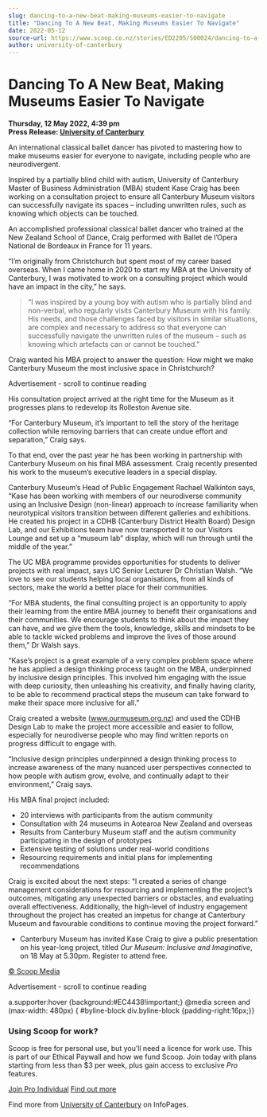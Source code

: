 ```yaml
---
slug: dancing-to-a-new-beat-making-museums-easier-to-navigate
title: "Dancing To A New Beat, Making Museums Easier To Navigate"
date: 2022-05-12
source-url: https://www.scoop.co.nz/stories/ED2205/S00024/dancing-to-a-new-beat-making-museums-easier-to-navigate.htm
author: university-of-canterbury
---
```

Dancing To A New Beat, Making Museums Easier To Navigate
========================================================

**Thursday, 12 May 2022, 4:39 pm**  
**Press Release: [University of Canterbury](https://info.scoop.co.nz/University_of_Canterbury)**

An international classical ballet dancer has pivoted to mastering how to make museums easier for everyone to navigate, including people who are neurodivergent.

Inspired by a partially blind child with autism, University of Canterbury Master of Business Administration (MBA) student Kase Craig has been working on a consultation project to ensure all Canterbury Museum visitors can successfully navigate its spaces – including unwritten rules, such as knowing which objects can be touched.

An accomplished professional classical ballet dancer who trained at the New Zealand School of Dance, Craig performed with Ballet de l’Opera National de Bordeaux in France for 11 years.

“I’m originally from Christchurch but spent most of my career based overseas. When I came home in 2020 to start my MBA at the University of Canterbury, I was motivated to work on a consulting project which would have an impact in the city,” he says.

> “I was inspired by a young boy with autism who is partially blind and non-verbal, who regularly visits Canterbury Museum with his family. His needs, and those challenges faced by visitors in similar situations, are complex and necessary to address so that everyone can successfully navigate the unwritten rules of the museum – such as knowing which artefacts can or cannot be touched.”

Craig wanted his MBA project to answer the question: How might we make Canterbury Museum the most inclusive space in Christchurch?

Advertisement - scroll to continue reading





His consultation project arrived at the right time for the Museum as it progresses plans to redevelop its Rolleston Avenue site.

“For Canterbury Museum, it’s important to tell the story of the heritage collection while removing barriers that can create undue effort and separation,” Craig says.

To that end, over the past year he has been working in partnership with Canterbury Museum on his final MBA assessment. Craig recently presented his work to the museum’s executive leaders in a special display.

Canterbury Museum’s Head of Public Engagement Rachael Walkinton says, “Kase has been working with members of our neurodiverse community using an Inclusive Design (non-linear) approach to increase familiarity when neurotypical visitors transition between different galleries and exhibitions. He created his project in a CDHB (Canterbury District Health Board) Design Lab, and our Exhibitions team have now transported it to our Visitors Lounge and set up a “museum lab” display, which will run through until the middle of the year.”

The UC MBA programme provides opportunities for students to deliver projects with real impact, says UC Senior Lecturer Dr Christian Walsh. “We love to see our students helping local organisations, from all kinds of sectors, make the world a better place for their communities.

“For MBA students, the final consulting project is an opportunity to apply their learning from the entire MBA journey to benefit their organisations and their communities. We encourage students to think about the impact they can have, and we give them the tools, knowledge, skills and mindsets to be able to tackle wicked problems and improve the lives of those around them,” Dr Walsh says. 

“Kase’s project is a great example of a very complex problem space where he has applied a design thinking process taught on the MBA, underpinned by inclusive design principles. This involved him engaging with the issue with deep curiosity, then unleashing his creativity, and finally having clarity, to be able to recommend practical steps the museum can take forward to make their space more inclusive for all.”

Craig created a website (www.ourmuseum.org.nz) and used the CDHB Design Lab to make the project more accessible and easier to follow, especially for neurodiverse people who may find written reports on progress difficult to engage with.

“Inclusive design principles underpinned a design thinking process to increase awareness of the many nuanced user perspectives connected to how people with autism grow, evolve, and continually adapt to their environment,” Craig says.

His MBA final project included:

*   20 interviews with participants from the autism community
*   Consultation with 24 museums in Aotearoa New Zealand and overseas
*   Results from Canterbury Museum staff and the autism community participating in the design of prototypes
*   Extensive testing of solutions under real-world conditions
*   Resourcing requirements and initial plans for implementing recommendations

Craig is excited about the next steps: “I created a series of change management considerations for resourcing and implementing the project’s outcomes, mitigating any unexpected barriers or obstacles, and evaluating overall effectiveness. Additionally, the high-level of industry engagement throughout the project has created an impetus for change at Canterbury Museum and favourable conditions to continue moving the project forward.”

*   Canterbury Museum has invited Kase Craig to give a public presentation on his year-long project, titled _Our Museum: Inclusive and Imaginative_, on 18 May at 5.30pm. Register to attend free.

[© Scoop Media](http://www.scoop.co.nz/about/terms.html)  

Advertisement - scroll to continue reading



a.supporter:hover {background:#EC4438!important;} @media screen and (max-width: 480px) { #byline-block div.byline-block {padding-right:16px;}}

### Using Scoop for work?

Scoop is free for personal use, but you’ll need a licence for work use. This is part of our Ethical Paywall and how we fund Scoop. Join today with plans starting from less than $3 per week, plus gain access to exclusive _Pro_ features.  
  
[Join Pro Individual](https://pro.scoop.co.nz/Individual/?from=ProIn24) [Find out more](https://pro.scoop.co.nz/using-scoop-for-work/?from=ProIn24)

Find more from [University of Canterbury](https://info.scoop.co.nz/University_of_Canterbury) on InfoPages.